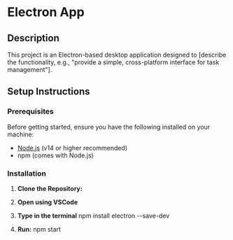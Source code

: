 # Electron App

## Description
This project is an Electron-based desktop application designed to [describe the functionality, e.g., "provide a simple, cross-platform interface for task management"].

## Setup Instructions

### Prerequisites
Before getting started, ensure you have the following installed on your machine:
- [Node.js](https://nodejs.org/) (v14 or higher recommended)
- npm (comes with Node.js)

### Installation

1. **Clone the Repository:**
2. **Open using VSCode**
3. **Type in the terminal**
npm install electron --save-dev

5. **Run:**
npm start
